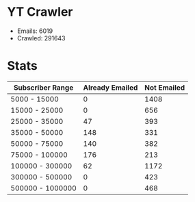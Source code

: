 # YT Crawler
- Emails: 6019
- Crawled: 291643

# Stats
| Subscriber Range  | Already Emailed | Not Emailed |
|-------|-------|-------|
| 5000 - 15000 | 0 | 1408 |
| 15000 - 25000 | 0 | 656 |
| 25000 - 35000 | 47 | 393 |
| 35000 - 50000 | 148 | 331 |
| 50000 - 75000 | 140 | 382 |
| 75000 - 100000 | 176 | 213 |
| 100000 - 300000 | 62 | 1172 |
| 300000 - 500000 | 0 | 423 |
| 500000 - 1000000 | 0 | 468 |
